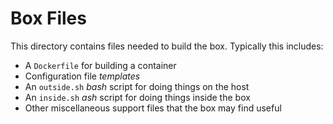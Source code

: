 # Box Files
This directory contains files needed to build the box. Typically this includes:
 * A `Dockerfile` for building a container
 * Configuration file *templates*
 * An `outside.sh` *bash* script for doing things on the host
 * An `inside.sh` *ash* script for doing things inside the box
 * Other miscellaneous support files that the box may find useful
